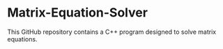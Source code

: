 # Matrix-Equation-Solver
This GitHub repository contains a C++ program designed to solve matrix equations.

